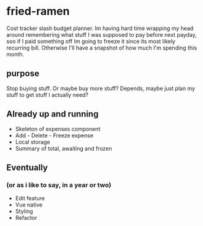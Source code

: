 # fried-ramen

Cost tracker slash budget planner. Im having hard time wrapping my head around remembering what stuff I was supposed to pay before next payday, soo if I paid something off Im going to freeze it since its most likely recurring bill. Otherwise I'll have a snapshot of how much I'm spending this month.

## purpose
Stop buying stuff. Or maybe buy more stuff? Depends, maybe just plan my stuff to get stuff I actually need? 

## Already up and running
- Skeleton of expenses component
- Add - Delete - Freeze expense
- Local storage
- Summary of total, awaiting and frozen

## Eventually 
### (or as i like to say, in a year or two)

- Edit feature
- Vue native
- Styling
- Refactor


